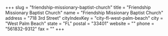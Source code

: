 +++
slug = "friendship-missionary-baptist-church"
title = "Friendship Missionary Baptist Church"
name = "Friendship Missionary Baptist Church"
address = "718 3rd Street"
cityIndexKey = "city-fl-west-palm-beach"
city = "West Palm Beach"
state = "FL"
postal = "33401"
website = ""
phone = "561832-9312"
fax = ""
+++
